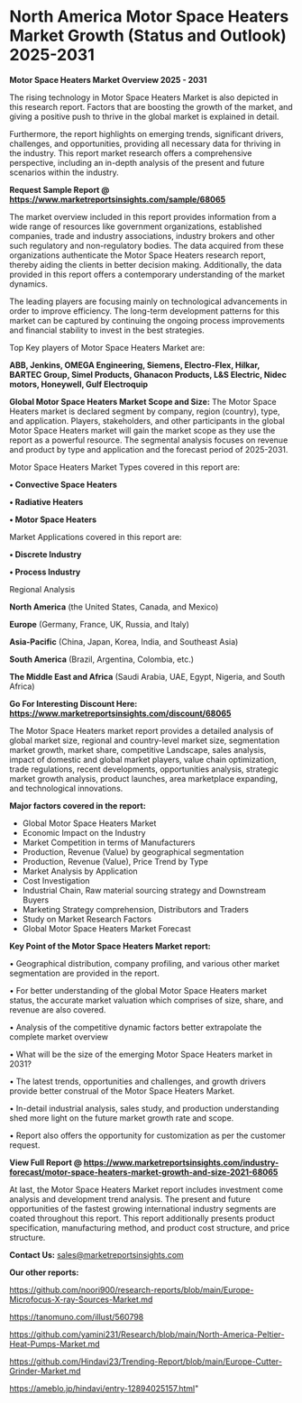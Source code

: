# North America Motor Space Heaters Market Growth (Status and Outlook) 2025-2031

<Strong> Motor Space Heaters Market Overview 2025 - 2031</strong>

The rising technology in Motor Space Heaters Market is also depicted in this research report. Factors that are boosting the growth of the market, and giving a positive push to thrive in the global market is explained in detail.

Furthermore, the report highlights on emerging trends, significant drivers, challenges, and opportunities, providing all necessary data for thriving in the industry. This report market research offers a comprehensive perspective, including an in-depth analysis of the present and future scenarios within the industry.

<strong>Request Sample Report @ <a href=https://www.marketreportsinsights.com/sample/68065>https://www.marketreportsinsights.com/sample/68065</a></strong>

The market overview included in this report provides information from a wide range of resources like government organizations, established companies, trade and industry associations, industry brokers and other such regulatory and non-regulatory bodies. The data acquired from these organizations authenticate the Motor Space Heaters research report, thereby aiding the clients in better decision making. Additionally, the data provided in this report offers a contemporary understanding of the market dynamics.

The leading players are focusing mainly on technological advancements in order to improve efficiency. The long-term development patterns for this market can be captured by continuing the ongoing process improvements and financial stability to invest in the best strategies.

Top Key players of Motor Space Heaters Market are:

<strong>ABB, Jenkins, OMEGA Engineering, Siemens, Electro-Flex, Hilkar, BARTEC Group, Simel Products, Ghanacon Products, L&S Electric, Nidec motors, Honeywell, Gulf Electroquip</strong>

<strong><b>Global Motor Space Heaters Market Scope and Size:</b></strong>
The Motor Space Heaters market is declared segment by company, region (country), type, and application. Players, stakeholders, and other participants in the global Motor Space Heaters market will gain the market scope as they use the report as a powerful resource. The segmental analysis focuses on revenue and product by type and application and the forecast period of 2025-2031.

Motor Space Heaters Market Types covered in this report are:

<strong>• Convective Space Heaters

• Radiative Heaters

• Motor Space Heaters</strong>

Market Applications covered in this report are:

<strong>• Discrete Industry

• Process Industry</strong> 

Regional Analysis

<strong>North America</strong> (the United States, Canada, and Mexico)

<strong>Europe</strong> (Germany, France, UK, Russia, and Italy)

<strong>Asia-Pacific</strong> (China, Japan, Korea, India, and Southeast Asia)

<strong>South America</strong> (Brazil, Argentina, Colombia, etc.)

<strong>The Middle East and Africa</strong> (Saudi Arabia, UAE, Egypt, Nigeria, and South Africa)

<strong>Go For Interesting Discount Here: <a href=https://www.marketreportsinsights.com/discount/68065>https://www.marketreportsinsights.com/discount/68065</a></strong>

The Motor Space Heaters market report provides a detailed analysis of global market size, regional and country-level market size, segmentation market growth, market share, competitive Landscape, sales analysis, impact of domestic and global market players, value chain optimization, trade regulations, recent developments, opportunities analysis, strategic market growth analysis, product launches, area marketplace expanding, and technological innovations.

<strong><b>Major factors covered in the report:</b></strong>
<ul>
  <li>Global Motor Space Heaters Market </li>
  <li>Economic Impact on the Industry</li>
  <li>Market Competition in terms of Manufacturers</li>
  <li>Production, Revenue (Value) by geographical segmentation</li>
  <li>Production, Revenue (Value), Price Trend by Type</li>
  <li>Market Analysis by Application</li>
  <li>Cost Investigation</li>
  <li>Industrial Chain, Raw material sourcing strategy and Downstream Buyers</li>
  <li>Marketing Strategy comprehension, Distributors and Traders</li>
  <li>Study on Market Research Factors</li>
  <li>Global Motor Space Heaters Market Forecast</li>
</ul>

<strong><b>Key Point of the Motor Space Heaters Market report:</b></strong>

• Geographical distribution, company profiling, and various other market segmentation are provided in the report.

• For better understanding of the global Motor Space Heaters market status, the accurate market valuation which comprises of size, share, and revenue are also covered.

• Analysis of the competitive dynamic factors better extrapolate the complete market overview

• What will be the size of the emerging Motor Space Heaters market in 2031?

• The latest trends, opportunities and challenges, and growth drivers provide better construal of the Motor Space Heaters Market.

• In-detail industrial analysis, sales study, and production understanding shed more light on the future market growth rate and scope.

• Report also offers the opportunity for customization as per the customer request.

<strong><b>View Full Report @ <a href=https://www.marketreportsinsights.com/industry-forecast/motor-space-heaters-market-growth-and-size-2021-68065>https://www.marketreportsinsights.com/industry-forecast/motor-space-heaters-market-growth-and-size-2021-68065</a></b></strong>


At last, the Motor Space Heaters Market report includes investment come analysis and development trend analysis. The present and future opportunities of the fastest growing international industry segments are coated throughout this report. This report additionally presents product specification, manufacturing method, and product cost structure, and price structure.

<strong>Contact Us:</strong>
sales@marketreportsinsights.com

<strong>Our other reports:</strong>

<a href=https://github.com/noori900/research-reports/blob/main/Europe-Microfocus-X-ray-Sources-Market.md>https://github.com/noori900/research-reports/blob/main/Europe-Microfocus-X-ray-Sources-Market.md</a>

<a href=https://tanomuno.com/illust/560798>https://tanomuno.com/illust/560798</a>

<a href=https://github.com/yamini231/Research/blob/main/North-America-Peltier-Heat-Pumps-Market.md>https://github.com/yamini231/Research/blob/main/North-America-Peltier-Heat-Pumps-Market.md</a>

<a href=https://github.com/Hindavi23/Trending-Report/blob/main/Europe-Cutter-Grinder-Market.md>https://github.com/Hindavi23/Trending-Report/blob/main/Europe-Cutter-Grinder-Market.md</a>

<a href=https://ameblo.jp/hindavi/entry-12894025157.html>https://ameblo.jp/hindavi/entry-12894025157.html</a>"
